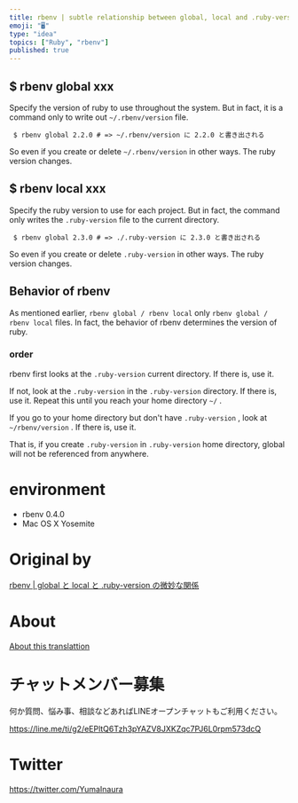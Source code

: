 ```yaml
---
title: rbenv | subtle relationship between global, local and .ruby-version
emoji: "🖥"
type: "idea"
topics: ["Ruby", "rbenv"]
published: true
---
```


## $ rbenv global xxx 

Specify the version of ruby to use throughout the system. But in fact, it is a command only to write out `~/.rbenv/version` file.

     $ rbenv global 2.2.0 # => ~/.rbenv/version に 2.2.0 と書き出される 

 

So even if you create or delete `~/.rbenv/version` in other ways. The ruby version changes.

## $ rbenv local xxx 

Specify the ruby version to use for each project. But in fact, the command only writes the `.ruby-version` file to the current directory.

     $ rbenv global 2.3.0 # => ./.ruby-version に 2.3.0 と書き出される 

 

So even if you create or delete `.ruby-version` in other ways. The ruby version changes.

## Behavior of rbenv 

As mentioned earlier, `rbenv global / rbenv local` only `rbenv global / rbenv local` files. In fact, the behavior of rbenv determines the version of ruby.

### order 

rbenv first looks at the `.ruby-version` current directory. If there is, use it.

If not, look at the `.ruby-version` in the `.ruby-version` directory. If there is, use it. Repeat this until you reach your home directory `~/` .

If you go to your home directory but don't have `.ruby-version` , look at `~/rbenv/version` . If there is, use it.

That is, if you create `.ruby-version` in `.ruby-version` home directory, global will not be referenced from anywhere.

# environment 

- rbenv 0.4.0 
- Mac OS X Yosemite 


# Original by
[rbenv | global と local と .ruby-version の微妙な関係](https://qiita.com/Yinaura/items/0b021984bb21ae77816d)

# About

[About this translattion](https://qiita.com/YumaInaura/items/7f6fd1e9310a6816469a)








<!-- Update From Qiita API -->

# チャットメンバー募集


何か質問、悩み事、相談などあればLINEオープンチャットもご利用ください。

https://line.me/ti/g2/eEPltQ6Tzh3pYAZV8JXKZqc7PJ6L0rpm573dcQ





# Twitter


https://twitter.com/YumaInaura


<!-- Update From Qiita API -->


